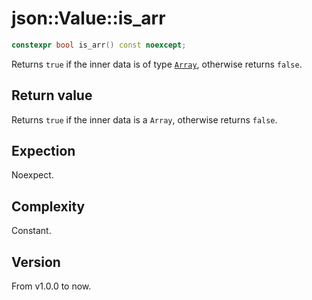 # **json::Value::is_arr**

```cpp
constexpr bool is_arr() const noexcept;
```

Returns `true` if the inner data is of type [`Array`](../define/Array.md), otherwise returns `false`.

## Return value

Returns `true` if the inner data is a `Array`, otherwise returns `false`.

## Expection

Noexpect.

## Complexity

Constant.

## Version

From v1.0.0 to now.
